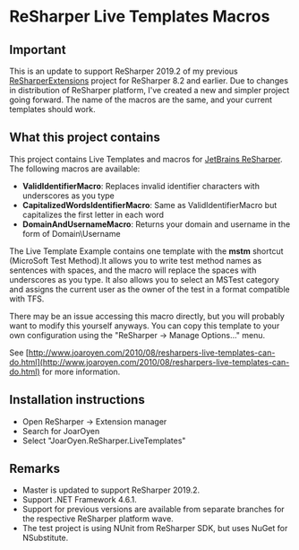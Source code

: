 ReSharper Live Templates Macros
===============================

Important
---------

This is an update to support ReSharper 2019.2 of my previous [ReSharperExtensions](https://github.com/joaroyen/ReSharperExtensions) project for ReSharper 8.2 and earlier. Due to changes in distribution of ReSharper platform, I've created a new and simpler project going forward. The name of the macros are the same, and your current templates should work.

What this project contains
--------------------------

This project contains Live Templates and macros for [JetBrains ReSharper](http://www.jetbrains.com/resharper/). The following macros are available:

* **ValidIdentifierMacro**: Replaces invalid identifier characters with underscores as you type
* **CapitalizedWordsIdentifierMacro**: Same as ValidIdentifierMacro but capitalizes the first letter in each word 
* **DomainAndUsernameMacro**: Returns your domain and username in the form of Domain\Username

The Live Template Example contains one template with the **mstm** shortcut (MicroSoft Test Method).It allows
you to write test method names as sentences with spaces, and the macro will replace the spaces with underscores as you
type. It also allows you to select an MSTest category and assigns the current user as the owner of the test in a format
compatible with TFS.

There may be an issue accessing this macro directly, but you will probably want to modify this yourself anyways. You can copy this template to your own configuration using the "ReSharper -> Manage Options..." menu.

See [http://www.joaroyen.com/2010/08/resharpers-live-templates-can-do.html](http://www.joaroyen.com/2010/08/resharpers-live-templates-can-do.html) for more information.

Installation instructions
-------------------------

* Open ReSharper -> Extension manager
* Search for JoarOyen
* Select "JoarOyen.ReSharper.LiveTemplates"


Remarks
-------

* Master is updated to support ReSharper 2019.2.
* Support .NET Framework 4.6.1. 
* Support for previous versions are available from separate branches for the respective ReSharper platform wave.
* The test project is using NUnit from ReSharper SDK, but uses NuGet for NSubstitute.
